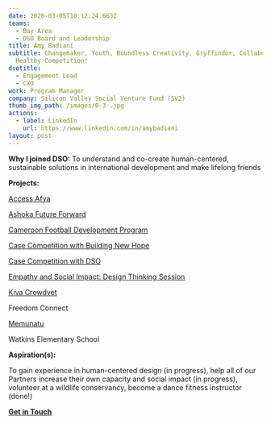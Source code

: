 ```yaml
---
date: 2020-03-05T10:12:24.663Z
teams:
  - Bay Area
  - DSO Board and Leadership
title: Amy Badiani
subtitle: Changemaker, Youth, Boundless Creativity, Gryffindor, Collaboration,
  Healthy Competition!
dsotitle:
  - Engagement Lead
  - CXO
work: Program Manager
company: Silicon Valley Social Venture Fund (SV2)
thumb_img_path: /images/0-3-.jpg
actions:
  - label: LinkedIn
    url: https://www.linkedin.com/in/amybadiani
layout: post
---
```

**Why I joined DSO:** To understand and co-create human-centered, sustainable solutions in international development and make lifelong friends

**Projects:** 

[Access Afya](https://www.accessafya.com/)

[Ashoka Future Forward](https://dsowebsite-179d5.netlify.com/posts/ashoka-future-forward-innovations-for-youth-employment-in-africa-in-partnership-with-the-mastercard-foundation/)

[Cameroon Football Development Program](https://openfieldintl.org/)

[Case Competition with Building New Hope](https://www.globalgiving.org/projects/enable-volunteer-consultants-tackle-global-issues/reports/?subid=107650)

[Case Competition with DSO](https://www.globalgiving.org/projects/enable-volunteer-consultants-tackle-global-issues/reports/?subid=127473)

[Empathy and Social Impact: Design Thinking Session](https://www.globalgiving.org/projects/enable-volunteer-consultants-tackle-global-issues/reports/?subid=142838)

[Kiva Crowdvet](https://www.crowdvet.org/)

Freedom Connect

[Memunatu](https://dsowebsite-179d5.netlify.com/posts/memunatu/)

Watkins Elementary School

**Aspiration(s):**

To gain experience in human-centered design (in progress), help all of our Partners increase their own capacity and social impact (in progress), volunteer at a wildlife conservancy, become a dance fitness instructor (done!)

**[Get in Touch](mailto:amy.badiani@dsoglobal.org)**